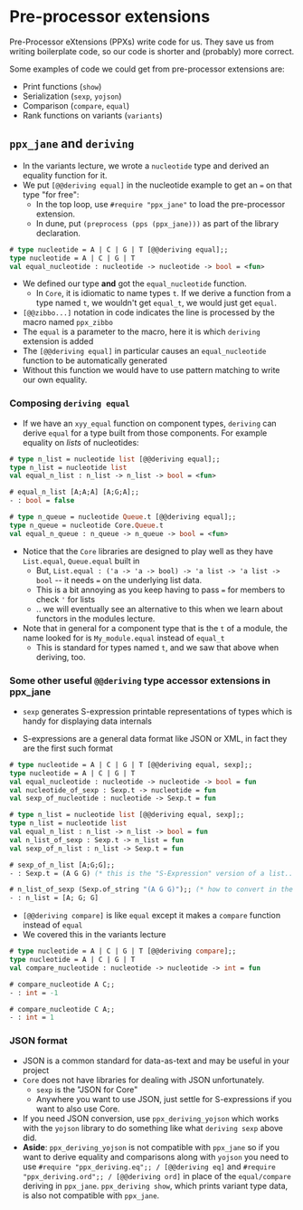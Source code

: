 
# Pre-processor extensions

Pre-Processor eXtensions (PPXs) write code for us. They save us from writing boilerplate code, so our code is shorter and (probably) more correct.

Some examples of code we could get from pre-processor extensions are:
- Print functions (`show`)
- Serialization (`sexp`, `yojson`)
- Comparison (`compare`, `equal`)
- Rank functions on variants (`variants`)

## `ppx_jane` and `deriving`

* In the variants lecture, we wrote a `nucleotide` type and derived an equality function for it.
* We put `[@@deriving equal]` in the nucleotide example to get an `=` on that type "for free":
  * In the top loop, use `#require "ppx_jane"` to load the pre-processor extension.
  * In dune, put `(preprocess (pps (ppx_jane)))` as part of the library declaration.

```ocaml
# type nucleotide = A | C | G | T [@@deriving equal];;
type nucleotide = A | C | G | T
val equal_nucleotide : nucleotide -> nucleotide -> bool = <fun>
```

* We defined our type **and** got the `equal_nucleotide` function.
  * In `Core`, it is idiomatic to name types `t`. If we derive a function from a type named `t`, we wouldn't get `equal_t`, we would just get `equal`.
* `[@@zibbo...]` notation in code indicates the line is processed by the macro named `ppx_zibbo`
* The `equal` is a parameter to the macro, here it is which `deriving` extension is added
* The `[@@deriving equal]` in particular causes an `equal_nucleotide` function to be automatically generated
* Without this function we would have to use pattern matching to write our own equality.

### Composing `deriving equal`

* If we have an `xyy_equal` function on component types, `deriving` can derive `equal` for a type built from those components. For example equality on *lists* of nucleotides:

```ocaml
# type n_list = nucleotide list [@@deriving equal];;
type n_list = nucleotide list
val equal_n_list : n_list -> n_list -> bool = <fun>

# equal_n_list [A;A;A] [A;G;A];;
- : bool = false

# type n_queue = nucleotide Queue.t [@@deriving equal];;
type n_queue = nucleotide Core.Queue.t
val equal_n_queue : n_queue -> n_queue -> bool = <fun>
```
* Notice that the `Core` libraries are designed to play well as they have `List.equal`, `Queue.equal` built in
  - But, `List.equal : ('a -> 'a -> bool) -> 'a list -> 'a list -> bool` -- it needs `=` on the underlying list data.
  - This is a bit annoying as you keep having to pass `=` for members to check `'` for lists
  - .. we will eventually see an alternative to this when we learn about functors in the modules lecture.
* Note that in general for a component type that is the `t` of a module, the name looked for is `My_module.equal` instead of `equal_t`
  - This is standard for types named `t`, and we saw that above when deriving, too. 

### Some other useful `@@deriving` type accessor extensions in ppx_jane

* `sexp` generates S-expression printable representations of types which is handy for displaying data internals 
 - S-expressions are a general data format like JSON or XML, in fact they are the first such format

```ocaml
# type nucleotide = A | C | G | T [@@deriving equal, sexp];;
type nucleotide = A | C | G | T
val equal_nucleotide : nucleotide -> nucleotide -> bool = fun
val nucleotide_of_sexp : Sexp.t -> nucleotide = fun
val sexp_of_nucleotide : nucleotide -> Sexp.t = fun

# type n_list = nucleotide list [@@deriving equal, sexp];;
type n_list = nucleotide list
val equal_n_list : n_list -> n_list -> bool = fun
val n_list_of_sexp : Sexp.t -> n_list = fun
val sexp_of_n_list : n_list -> Sexp.t = fun

# sexp_of_n_list [A;G;G];;
- : Sexp.t = (A G G) (* this is the "S-Expression" version of a list.. parens and spaces *)

# n_list_of_sexp (Sexp.of_string "(A G G)");; (* how to convert in the other direction *)
- : n_list = [A; G; G]
```

* `[@@deriving compare]` is like `equal` except it makes a `compare` function instead of `equal`
* We covered this in the variants lecture

```ocaml
# type nucleotide = A | C | G | T [@@deriving compare];;
type nucleotide = A | C | G | T
val compare_nucleotide : nucleotide -> nucleotide -> int = fun

# compare_nucleotide A C;;
- : int = -1

# compare_nucleotide C A;;
- : int = 1
```


### JSON format

* JSON is a common standard for data-as-text and may be useful in your project
* `Core` does not have libraries for dealing with JSON unfortunately.
  - `sexp` is the "JSON for Core"
  - Anywhere you want to use JSON, just settle for S-expressions if you want to also use Core.
* If you need JSON conversion, use `ppx_deriving_yojson` which works with the `yojson` library to do something like what `deriving sexp` above did.
* **Aside**: `ppx_deriving_yojson` is not compatible with `ppx_jane` so if you want to derive equality and comparisons along with `yojson` you need to use `#require "ppx_deriving.eq";; / [@@deriving eq]` and `#require "ppx_deriving.ord";; / [@@deriving ord]` in place of the `equal/compare` deriving in `ppx_jane`. `ppx_deriving show`, which prints variant type data, is also not compatible with `ppx_jane`.
